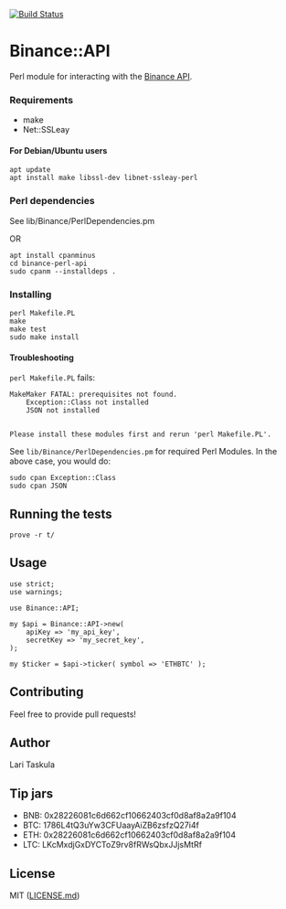 [![Build Status](https://travis-ci.com/taskula/binance-perl-api.svg?branch=master)](https://travis-ci.com/taskula/binance-perl-api)

# Binance::API

Perl module for interacting with the [Binance API](https://github.com/binance-exchange/binance-official-api-docs/blob/master/rest-api.md).

### Requirements

* make
* Net::SSLeay

#### For Debian/Ubuntu users

```
apt update
apt install make libssl-dev libnet-ssleay-perl
```

### Perl dependencies

See lib/Binance/PerlDependencies.pm

OR

```
apt install cpanminus
cd binance-perl-api
sudo cpanm --installdeps .
```

### Installing

```
perl Makefile.PL
make
make test
sudo make install
```

#### Troubleshooting

`perl Makefile.PL` fails:
```
MakeMaker FATAL: prerequisites not found.
    Exception::Class not installed
    JSON not installed


Please install these modules first and rerun 'perl Makefile.PL'.
```

See `lib/Binance/PerlDependencies.pm` for required Perl Modules. In the above case, you would do:
```
sudo cpan Exception::Class
sudo cpan JSON
```

## Running the tests

```
prove -r t/
```

## Usage

```
use strict;
use warnings;

use Binance::API;

my $api = Binance::API->new(
    apiKey => 'my_api_key',
    secretKey => 'my_secret_key',
);

my $ticker = $api->ticker( symbol => 'ETHBTC' );
```

## Contributing

Feel free to provide pull requests!

## Author

Lari Taskula

## Tip jars

* BNB: 0x28226081c6d662cf10662403cf0d8af8a2a9f104
* BTC: 1786L4tQ3uYw3CFUaayAiZB6zsfzQ27i4f
* ETH: 0x28226081c6d662cf10662403cf0d8af8a2a9f104
* LTC: LKcMxdjGxDYCToZ9rv8fRWsQbxJJjsMtRf

## License

MIT ([LICENSE.md](LICENSE.md))
